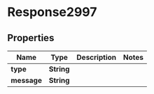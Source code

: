 
# Response2997

## Properties
Name | Type | Description | Notes
------------ | ------------- | ------------- | -------------
**type** | **String** |  | 
**message** | **String** |  | 



